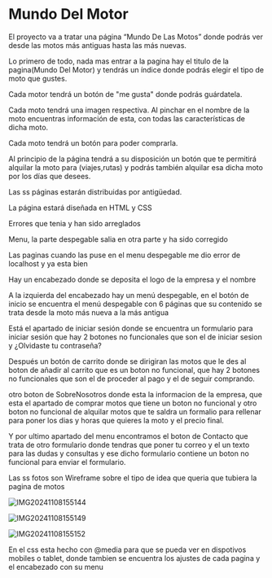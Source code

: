 # Mundo Del Motor
El proyecto va a tratar una página “Mundo De Las Motos” donde podrás ver desde las motos más antiguas hasta las más nuevas.

Lo primero de todo, nada mas entrar a la pagina hay el titulo de la pagina(Mundo Del Motor) y tendrás un índice donde podrás elegir el tipo de moto que gustes.

Cada motor tendrá un botón de "me gusta" donde podrás guárdatela.

Cada moto tendrá una imagen respectiva. Al pinchar en el nombre de la moto encuentras información de esta, con todas las características de dicha moto.

Cada moto tendrá un botón para poder comprarla.

Al principio de la página tendrá a su disposición un botón que te permitirá alquilar la moto para (viajes,rutas) y podrás también alquilar esa dicha moto por los días que desees.

 Las ss páginas estarán distribuidas por antigüedad.

La página estará diseñada en HTML y CSS

Errores que tenia y han sido arreglados

Menu, la parte despegable salia en otra parte y ha sido corregido

Las paginas cuando las puse en el menu despegable me dio error de localhost y ya esta bien

Hay un encabezado donde se deposita el logo de la empresa y el nombre

A la izquierda del encabezado hay un menú despegable, en el botón de inicio se encuentra el menú despegable con 6 páginas que su contenido se trata desde la moto más nueva a la más antigua

Está el apartado de iniciar sesión donde se encuentra un formulario para iniciar sesión que hay 2 botones no funcionales que son el de iniciar sesion y ¿Olvidaste tu contraseña?

Después un botón de carrito donde se dirigiran las motos que le des al boton de añadir al carrito que es un boton no funcional, que hay 2 botones no funcionales que son el de proceder al pago y el de seguir comprando.

otro boton de SobreNosotros donde esta la informacion de la empresa, que esta el apartado de comprar motos que tiene un boton no funcional y otro boton no funcional de alquilar motos que te saldra un formalio para rellenar para poner los dias y horas que quieres la moto y el precio final.

Y por ultimo apartado del menu encontramos el boton de Contacto que trata de otro formulario donde tendras que poner tu correo y el un texto para las dudas y consultas y ese dicho formulario contiene un boton no funcional para enviar el formulario.

Las ss fotos son Wireframe sobre el tipo de idea que queria que tubiera la pagina de motos

![IMG20241108155144](https://github.com/user-attachments/assets/c711ddbf-3942-4ea0-a6f6-da428cff4bc0)

![IMG20241108155149](https://github.com/user-attachments/assets/44b979af-ffe4-4aee-8276-1f45a15bae78)

![IMG20241108155152](https://github.com/user-attachments/assets/24a9f907-2699-4409-ac9f-73ac0506078e)


En el css esta hecho con @media para que se pueda ver en dispotivos mobiles o tablet, donde tambien se encuentra los ajustes de cada pagina y el encabezado con su menu 
